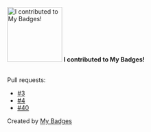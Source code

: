 <img src="https://my-badges.github.io/my-badges/my-badges-contributor.png" alt="I contributed to My Badges!" title="I contributed to My Badges!" width="128">
<strong>I contributed to My Badges!</strong>
<br><br>

Pull requests:

- <a href="https://github.com/my-badges/my-badges/pull/3">#3</a>
- <a href="https://github.com/my-badges/my-badges/pull/4">#4</a>
- <a href="https://github.com/my-badges/my-badges/pull/40">#40</a>


Created by <a href="https://github.com/my-badges/my-badges">My Badges</a>